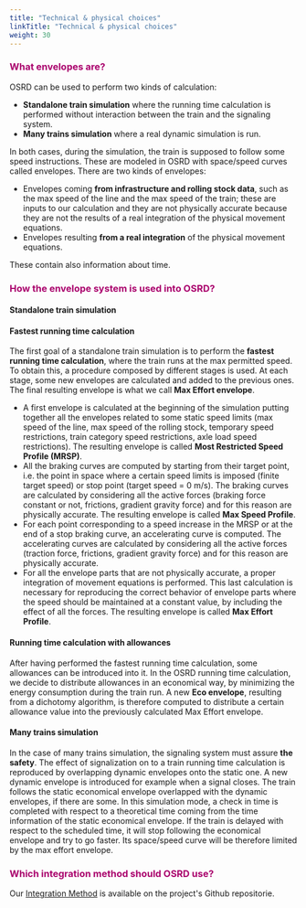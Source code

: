 ```yaml
---
title: "Technical & physical choices"
linkTitle: "Technical & physical choices"
weight: 30
---
```


### <font color=#aa026d>What envelopes are?</font>

OSRD can be used to perform two kinds of calculation:
- **Standalone train simulation** where the running time calculation is performed without interaction between the train and the signaling system.
- **Many trains simulation** where a real dynamic simulation is run.

In both cases, during the simulation, the train is supposed to follow some speed instructions. These are modeled in OSRD with space/speed curves called envelopes. There are two kinds of envelopes:
- Envelopes coming **from infrastructure and rolling stock data**, such as the max speed of the line and the max speed of the train; these are inputs to our calculation and they are not physically accurate because they are not the results of a real integration of the physical movement equations.
- Envelopes resulting **from a real integration** of the physical movement equations.

These contain also information about time.

### <font color=#aa026d>How the envelope system is used into OSRD?</font>

#### Standalone train simulation
#### Fastest running time calculation

The first goal of a standalone train simulation is to perform the **fastest running time calculation**, where the train runs at the max permitted speed. To obtain this, a procedure composed by different stages is used. At each stage, some new envelopes are calculated and added to the previous ones. The final resulting envelope is what we call **Max Effort envelope**.

- A first envelope is calculated at the beginning of the simulation putting together all the envelopes related to some static speed limits (max speed of the line, max speed of the rolling stock, temporary speed restrictions, train category speed restrictions, axle load speed restrictions). The resulting envelope is called **Most Restricted Speed Profile (MRSP)**.
- All the braking curves are computed by starting from their target point, i.e. the point in space where a certain speed limits is imposed (finite target speed) or stop point (target speed = 0 m/s). The braking curves are calculated by considering all the active forces (braking force constant or not, frictions, gradient gravity force) and for this reason are physically accurate. The resulting envelope is called **Max Speed Profile**.
- For each point corresponding to a speed increase in the MRSP or at the end of a stop braking curve, an accelerating curve is computed. The accelerating curves are calculated by considering all the active forces (traction force, frictions, gradient gravity force) and for this reason are physically accurate.
- For all the envelope parts that are not physically accurate, a proper integration of movement equations is performed. This last calculation is necessary for reproducing the correct behavior of envelope parts where the speed should be maintained at a constant value, by including the effect of all the forces. The resulting envelope is called **Max Effort Profile**.

#### Running time calculation with allowances

After having performed the fastest running time calculation, some allowances can be introduced into it. In the OSRD running time calculation, we decide to distribute allowances in an economical way, by minimizing the energy consumption during the train run. A new **Eco envelope**, resulting from a dichotomy algorithm, is therefore computed to distribute a certain allowance value into the previously calculated Max Effort envelope.

#### Many trains simulation

In the case of many trains simulation, the signaling system must assure **the safety**. The effect of signalization on to a train running time calculation is reproduced by overlapping dynamic envelopes onto the static one. A new dynamic envelope is introduced for example when a signal closes. The train follows the static economical envelope overlapped with the dynamic envelopes, if there are some. In this simulation mode, a check in time is completed with respect to a theoretical time coming from the time information of the static economical envelope. If the train is delayed with respect to the scheduled time, it will stop following the economical envelope and try to go faster. Its space/speed curve will be therefore limited by the max effort envelope.

### <font color=#aa026d>Which integration method should OSRD use?</font>

Our [Integration Method](https://github.com/DGEXSolutions/osrd/wiki/Which-integration-method-should-OSRD-use) is available on the project's Github repositorie.
